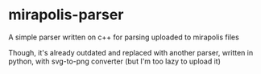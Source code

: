 # mirapolis-parser
A simple parser written on c++ for parsing uploaded to mirapolis files

Though, it's already outdated and replaced with another parser, written in python, with svg-to-png converter (but I'm too lazy to upload it)
